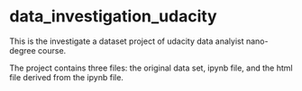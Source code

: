 # data_investigation_udacity

This is the investigate a dataset project of udacity data analyist nano-degree course.

The project contains three files: the original data set, ipynb file, and the html file derived from the ipynb file.
